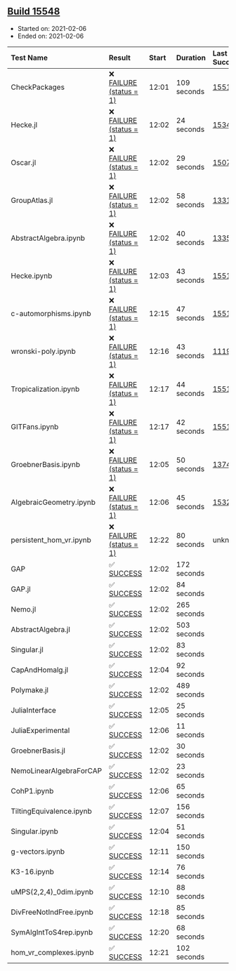 ## [Build 15548](https://oscarci.mathematik.uni-kl.de/job/oscar/15548/)

* Started on: 2021-02-06
* Ended on: 2021-02-06

| Test Name    | Result | Start | Duration | Last Success | First Failure |
|:-------------|:-------|:------|:---------|:-------------|:--------------|
| CheckPackages | ❌ [FAILURE (status = 1)](https://oscarci.mathematik.uni-kl.de/job/oscar/15548/artifact/logs/build-15548/CheckPackages.log) | 12:01 | 109 seconds | [15514](https://oscarci.mathematik.uni-kl.de/job/oscar/15514/) | [15515](https://oscarci.mathematik.uni-kl.de/job/oscar/15515/) |
| Hecke.jl | ❌ [FAILURE (status = 1)](https://oscarci.mathematik.uni-kl.de/job/oscar/15548/artifact/logs/build-15548/Hecke.jl.log) | 12:02 | 24 seconds | [15344](https://oscarci.mathematik.uni-kl.de/job/oscar/15344/) | [15348](https://oscarci.mathematik.uni-kl.de/job/oscar/15348/) |
| Oscar.jl | ❌ [FAILURE (status = 1)](https://oscarci.mathematik.uni-kl.de/job/oscar/15548/artifact/logs/build-15548/Oscar.jl.log) | 12:02 | 29 seconds | [15079](https://oscarci.mathematik.uni-kl.de/job/oscar/15079/) | [15080](https://oscarci.mathematik.uni-kl.de/job/oscar/15080/) |
| GroupAtlas.jl | ❌ [FAILURE (status = 1)](https://oscarci.mathematik.uni-kl.de/job/oscar/15548/artifact/logs/build-15548/GroupAtlas.jl.log) | 12:02 | 58 seconds | [13311](https://oscarci.mathematik.uni-kl.de/job/oscar/13311/) | [13312](https://oscarci.mathematik.uni-kl.de/job/oscar/13312/) |
| AbstractAlgebra.ipynb | ❌ [FAILURE (status = 1)](https://oscarci.mathematik.uni-kl.de/job/oscar/15548/artifact/logs/build-15548/AbstractAlgebra.ipynb.log) | 12:02 | 40 seconds | [13355](https://oscarci.mathematik.uni-kl.de/job/oscar/13355/) | [13356](https://oscarci.mathematik.uni-kl.de/job/oscar/13356/) |
| Hecke.ipynb | ❌ [FAILURE (status = 1)](https://oscarci.mathematik.uni-kl.de/job/oscar/15548/artifact/logs/build-15548/Hecke.ipynb.log) | 12:03 | 43 seconds | [15514](https://oscarci.mathematik.uni-kl.de/job/oscar/15514/) | [15515](https://oscarci.mathematik.uni-kl.de/job/oscar/15515/) |
| c-automorphisms.ipynb | ❌ [FAILURE (status = 1)](https://oscarci.mathematik.uni-kl.de/job/oscar/15548/artifact/logs/build-15548/c-automorphisms.ipynb.log) | 12:15 | 47 seconds | [15514](https://oscarci.mathematik.uni-kl.de/job/oscar/15514/) | [15515](https://oscarci.mathematik.uni-kl.de/job/oscar/15515/) |
| wronski-poly.ipynb | ❌ [FAILURE (status = 1)](https://oscarci.mathematik.uni-kl.de/job/oscar/15548/artifact/logs/build-15548/wronski-poly.ipynb.log) | 12:16 | 43 seconds | [11192](https://oscarci.mathematik.uni-kl.de/job/oscar/11192/) | [11193](https://oscarci.mathematik.uni-kl.de/job/oscar/11193/) |
| Tropicalization.ipynb | ❌ [FAILURE (status = 1)](https://oscarci.mathematik.uni-kl.de/job/oscar/15548/artifact/logs/build-15548/Tropicalization.ipynb.log) | 12:17 | 44 seconds | [15514](https://oscarci.mathematik.uni-kl.de/job/oscar/15514/) | [15515](https://oscarci.mathematik.uni-kl.de/job/oscar/15515/) |
| GITFans.ipynb | ❌ [FAILURE (status = 1)](https://oscarci.mathematik.uni-kl.de/job/oscar/15548/artifact/logs/build-15548/GITFans.ipynb.log) | 12:17 | 42 seconds | [15514](https://oscarci.mathematik.uni-kl.de/job/oscar/15514/) | [15515](https://oscarci.mathematik.uni-kl.de/job/oscar/15515/) |
| GroebnerBasis.ipynb | ❌ [FAILURE (status = 1)](https://oscarci.mathematik.uni-kl.de/job/oscar/15548/artifact/logs/build-15548/GroebnerBasis.ipynb.log) | 12:05 | 50 seconds | [13748](https://oscarci.mathematik.uni-kl.de/job/oscar/13748/) | [13749](https://oscarci.mathematik.uni-kl.de/job/oscar/13749/) |
| AlgebraicGeometry.ipynb | ❌ [FAILURE (status = 1)](https://oscarci.mathematik.uni-kl.de/job/oscar/15548/artifact/logs/build-15548/AlgebraicGeometry.ipynb.log) | 12:06 | 45 seconds | [15322](https://oscarci.mathematik.uni-kl.de/job/oscar/15322/) | [15323](https://oscarci.mathematik.uni-kl.de/job/oscar/15323/) |
| persistent_hom_vr.ipynb | ❌ [FAILURE (status = 1)](https://oscarci.mathematik.uni-kl.de/job/oscar/15548/artifact/logs/build-15548/persistent_hom_vr.ipynb.log) | 12:22 | 80 seconds | unknown | unknown |
| GAP | ✅ [SUCCESS](https://oscarci.mathematik.uni-kl.de/job/oscar/15548/artifact/logs/build-15548/GAP.log) | 12:02 | 172 seconds |  |  |
| GAP.jl | ✅ [SUCCESS](https://oscarci.mathematik.uni-kl.de/job/oscar/15548/artifact/logs/build-15548/GAP.jl.log) | 12:02 | 84 seconds |  |  |
| Nemo.jl | ✅ [SUCCESS](https://oscarci.mathematik.uni-kl.de/job/oscar/15548/artifact/logs/build-15548/Nemo.jl.log) | 12:02 | 265 seconds |  |  |
| AbstractAlgebra.jl | ✅ [SUCCESS](https://oscarci.mathematik.uni-kl.de/job/oscar/15548/artifact/logs/build-15548/AbstractAlgebra.jl.log) | 12:02 | 503 seconds |  |  |
| Singular.jl | ✅ [SUCCESS](https://oscarci.mathematik.uni-kl.de/job/oscar/15548/artifact/logs/build-15548/Singular.jl.log) | 12:02 | 83 seconds |  |  |
| CapAndHomalg.jl | ✅ [SUCCESS](https://oscarci.mathematik.uni-kl.de/job/oscar/15548/artifact/logs/build-15548/CapAndHomalg.jl.log) | 12:04 | 92 seconds |  |  |
| Polymake.jl | ✅ [SUCCESS](https://oscarci.mathematik.uni-kl.de/job/oscar/15548/artifact/logs/build-15548/Polymake.jl.log) | 12:02 | 489 seconds |  |  |
| JuliaInterface | ✅ [SUCCESS](https://oscarci.mathematik.uni-kl.de/job/oscar/15548/artifact/logs/build-15548/JuliaInterface.log) | 12:05 | 25 seconds |  |  |
| JuliaExperimental | ✅ [SUCCESS](https://oscarci.mathematik.uni-kl.de/job/oscar/15548/artifact/logs/build-15548/JuliaExperimental.log) | 12:06 | 11 seconds |  |  |
| GroebnerBasis.jl | ✅ [SUCCESS](https://oscarci.mathematik.uni-kl.de/job/oscar/15548/artifact/logs/build-15548/GroebnerBasis.jl.log) | 12:02 | 30 seconds |  |  |
| NemoLinearAlgebraForCAP | ✅ [SUCCESS](https://oscarci.mathematik.uni-kl.de/job/oscar/15548/artifact/logs/build-15548/NemoLinearAlgebraForCAP.log) | 12:02 | 23 seconds |  |  |
| CohP1.ipynb | ✅ [SUCCESS](https://oscarci.mathematik.uni-kl.de/job/oscar/15548/artifact/logs/build-15548/CohP1.ipynb.log) | 12:06 | 65 seconds |  |  |
| TiltingEquivalence.ipynb | ✅ [SUCCESS](https://oscarci.mathematik.uni-kl.de/job/oscar/15548/artifact/logs/build-15548/TiltingEquivalence.ipynb.log) | 12:07 | 156 seconds |  |  |
| Singular.ipynb | ✅ [SUCCESS](https://oscarci.mathematik.uni-kl.de/job/oscar/15548/artifact/logs/build-15548/Singular.ipynb.log) | 12:04 | 51 seconds |  |  |
| g-vectors.ipynb | ✅ [SUCCESS](https://oscarci.mathematik.uni-kl.de/job/oscar/15548/artifact/logs/build-15548/g-vectors.ipynb.log) | 12:11 | 150 seconds |  |  |
| K3-16.ipynb | ✅ [SUCCESS](https://oscarci.mathematik.uni-kl.de/job/oscar/15548/artifact/logs/build-15548/K3-16.ipynb.log) | 12:14 | 76 seconds |  |  |
| uMPS(2,2,4)_0dim.ipynb | ✅ [SUCCESS](https://oscarci.mathematik.uni-kl.de/job/oscar/15548/artifact/logs/build-15548/uMPS-2-2-4-_0dim.ipynb.log) | 12:10 | 88 seconds |  |  |
| DivFreeNotIndFree.ipynb | ✅ [SUCCESS](https://oscarci.mathematik.uni-kl.de/job/oscar/15548/artifact/logs/build-15548/DivFreeNotIndFree.ipynb.log) | 12:18 | 85 seconds |  |  |
| SymAlgIntToS4rep.ipynb | ✅ [SUCCESS](https://oscarci.mathematik.uni-kl.de/job/oscar/15548/artifact/logs/build-15548/SymAlgIntToS4rep.ipynb.log) | 12:20 | 68 seconds |  |  |
| hom_vr_complexes.ipynb | ✅ [SUCCESS](https://oscarci.mathematik.uni-kl.de/job/oscar/15548/artifact/logs/build-15548/hom_vr_complexes.ipynb.log) | 12:21 | 102 seconds |  |  |
